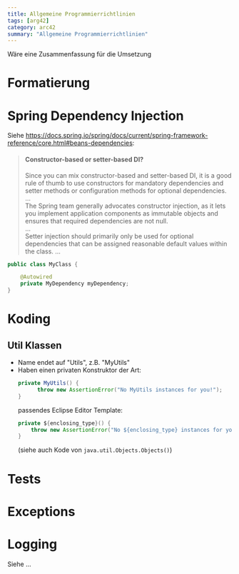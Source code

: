 ```yaml
---
title: Allgemeine Programmierrichtlinien
tags: [arg42]
category: arc42
summary: "Allgemeine Programmierrichtlinien"
---
```

Wäre eine Zusammenfassung für die Umsetzung

# Formatierung
# Spring Dependency Injection


Siehe <https://docs.spring.io/spring/docs/current/spring-framework-reference/core.html#beans-dependencies>:
> #### Constructor-based or setter-based DI?
> Since you can mix constructor-based and setter-based DI, it is a good rule of thumb 
to use constructors for mandatory dependencies and setter methods or configuration methods for optional dependencies.     
...    
The Spring team generally advocates constructor injection, as it lets you implement 
application components as immutable objects and ensures that required dependencies are not null.    
...    
Setter injection should primarily only be used for optional dependencies that can be assigned reasonable default values within the class. 
...

<div class="danger" title="Direkt Field in Injection ist in jedem Falle zu vermeiden." markdown="1">

~~~java
public class MyClass {

    @Autowired
    private MyDependency myDependency;
}
~~~

</div>

# Koding
## Util Klassen

* Name endet auf "Utils", z.B. "MyUtils"
* Haben einen privaten Konstruktor der Art:
  ~~~java
  private MyUtils() {
        throw new AssertionError("No MyUtils instances for you!");
  }
  ~~~
  passendes Eclipse Editor Template:
  ~~~java
  private ${enclosing_type}() {
      throw new AssertionError("No ${enclosing_type} instances for you!");
  }
  ~~~
  (siehe auch Kode von `java.util.Objects.Objects()`)

# Tests

# Exceptions

# Logging
Siehe ...